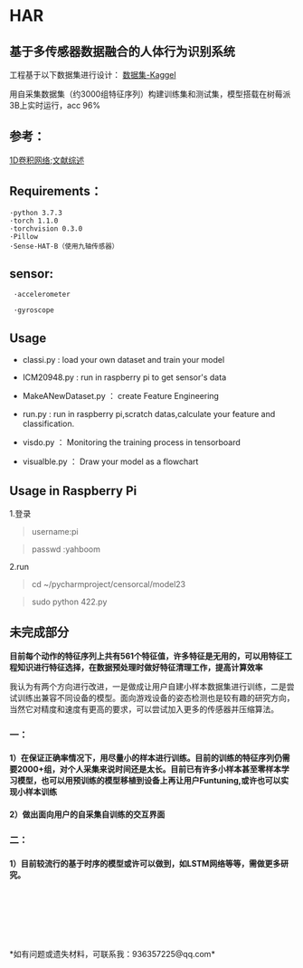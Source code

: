 
# HAR
## 基于多传感器数据融合的人体行为识别系统 


工程基于以下数据集进行设计：
[数据集-Kaggel](https://www.kaggle.com/uciml/human-activity-recognition-with-smartphones)

用自采集数据集（约3000组特征序列）构建训练集和测试集，模型搭载在树莓派3B上实时运行，acc 96%

## 参考：
  [1D卷积网络](https://blog.csdn.net/bhneo/article/details/83092557);[文献综述](https://github.com/jindongwang/activityrecognition)

## Requirements：

    ·python 3.7.3
    ·torch 1.1.0 
    ·torchvision 0.3.0 
    ·Pillow
    ·Sense-HAT-B（使用九轴传感器）
 
## sensor:
     ·accelerometer
     
     ·gyroscope
    
## Usage

  * classi.py : load your own dataset and train your model 
  
  * ICM20948.py : run in raspberry pi to get sensor's data
  
  * MakeANewDataset.py ： create Feature Engineering
  
  * run.py : run in raspberry pi,scratch datas,calculate your feature and classification.
  
  * visdo.py ： Monitoring the training process in tensorboard
  
  * visualble.py ： Draw your model as a flowchart
    

## Usage in Raspberry Pi
 
 1.登录
 
>username:pi

>passwd :yahboom

2.run

>  cd ~/pycharmproject/censorcal/model23

>  sudo python 422.py

## 未完成部分

**目前每个动作的特征序列上共有561个特征值，许多特征是无用的，可以用特征工程知识进行特征选择，在数据预处理时做好特征清理工作，提高计算效率**

我认为有两个方向进行改进，一是做成让用户自建小样本数据集进行训练，二是尝试训练出兼容不同设备的模型。面向游戏设备的姿态检测也是较有趣的研究方向，当然它对精度和速度有更高的要求，可以尝试加入更多的传感器并压缩算法。

### 一：

#### 1）在保证正确率情况下，用尽量小的样本进行训练。目前的训练的特征序列仍需要2000+组，对个人采集来说时间还是太长。目前已有许多小样本甚至零样本学习模型，也可以用预训练的模型移植到设备上再让用户Funtuning,或许也可以实现小样本训练

#### 2）做出面向用户的自采集自训练的交互界面


### 二：

#### 1）目前较流行的基于时序的模型或许可以做到，如LSTM网络等等，需做更多研究。

<br>
<br>
<br>
<br>
<br>
<br>
 *如有问题或遗失材料，可联系我：936357225@qq.com*
